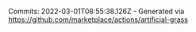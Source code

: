 Commits: 2022-03-01T08:55:38.126Z - Generated via https://github.com/marketplace/actions/artificial-grass
<br>
